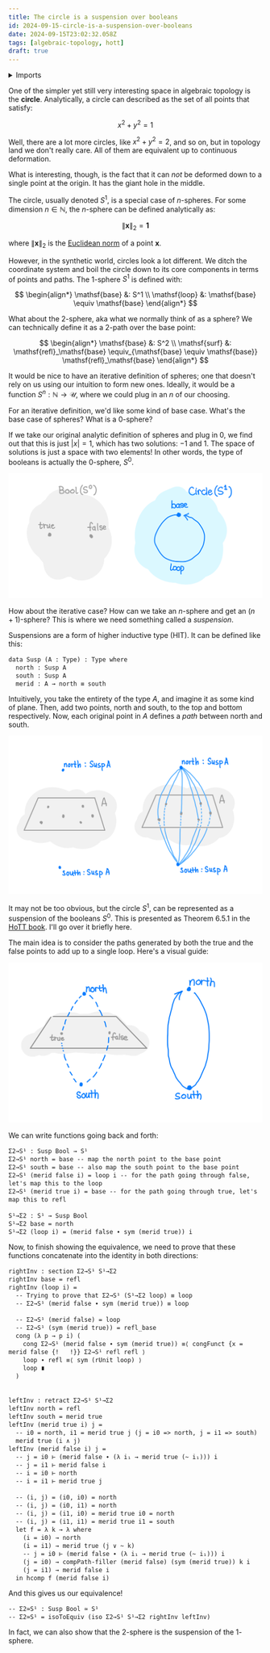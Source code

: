 ```yaml
---
title: The circle is a suspension over booleans
id: 2024-09-15-circle-is-a-suspension-over-booleans
date: 2024-09-15T23:02:32.058Z
tags: [algebraic-topology, hott]
draft: true
---
```


<details>
<summary>Imports</summary>

```
{-# OPTIONS --cubical --allow-unsolved-metas #-}
module 2024-09-15-circle-is-a-suspension-over-booleans.index where
open import Cubical.Core.Primitives
open import Cubical.Foundations.Prelude
open import Cubical.Foundations.GroupoidLaws
open import Cubical.Foundations.Isomorphism
open import Cubical.HITs.S1.Base
open import Data.Bool.Base hiding (_∧_; _∨_)
open import Data.Nat.Base
```

</details>

One of the simpler yet still very interesting space in algebraic topology is the **circle**.
Analytically, a circle can described as the set of all points that satisfy:

$$
x^2 + y^2 = 1
$$

Well, there are a lot more circles, like $x^2 + y^2 = 2$, and so on, but in topology land we don't really care.
All of them are equivalent up to continuous deformation.

What is interesting, though, is the fact that it can _not_ be deformed down to a single point at the origin.
It has the giant hole in the middle.

The circle, usually denoted $S^1$, is a special case of $n$-spheres.
For some dimension $n \in \mathbb{N}$, the $n$-sphere can be defined analytically as:

$$
\lVert \bm{x} \rVert_2 = \bm{1}
$$

where $\lVert \bm{x} \rVert_2$ is the [Euclidean norm][1] of a point $\bm{x}$.

[1]: https://en.wikipedia.org/wiki/Norm_(mathematics)

However, in the synthetic world, circles look a lot different.
We ditch the coordinate system and boil the circle down to its core components in terms of points and paths.
The 1-sphere $S^1$ is defined with:

$$
\begin{align*}
  \mathsf{base} &: S^1 \\
  \mathsf{loop} &: \mathsf{base} \equiv \mathsf{base}
\end{align*}
$$

What about the 2-sphere, aka what we normally think of as a sphere?
We can technically define it as a 2-path over the base point:

$$
\begin{align*}
  \mathsf{base} &: S^2 \\
  \mathsf{surf} &: \mathsf{refl}_\mathsf{base} \equiv_{\mathsf{base} \equiv \mathsf{base}} \mathsf{refl}_\mathsf{base}
\end{align*}
$$

It would be nice to have an iterative definition of spheres; one that doesn't rely on us using our intuition to form new ones.
Ideally, it would be a function $S^n : \mathbb{N} \rightarrow \mathcal{U}$, where we could plug in an $n$ of our choosing.

For an iterative definition, we'd like some kind of base case.
What's the base case of spheres?
What is a $0$-sphere?

If we take our original analytic definition of spheres and plug in $0$, we find out that this is just $| x | = 1$, which has two solutions: $-1$ and $1$.
The space of solutions is just a space with two elements!
In other words, the type of booleans is actually the $0$-sphere, $S^0$.

![](./1.png)

How about the iterative case? How can we take an $n$-sphere and get an $(n+1)$-sphere?
This is where we need something called a _suspension_.

Suspensions are a form of higher inductive type (HIT). It can be defined like this:

```
data Susp (A : Type) : Type where
  north : Susp A
  south : Susp A
  merid : A → north ≡ south
```

Intuitively, you take the entirety of the type $A$, and imagine it as some kind of plane.
Then, add two points, $\mathsf{north}$ and $\mathsf{south}$, to the top and bottom respectively.
Now, each original point in $A$ defines a _path_ between $\mathsf{north}$ and $\mathsf{south}$.

![](./susp.png)

It may not be too obvious, but the circle $S^1$, can be represented as a suspension of the booleans $S^0$.
This is presented as Theorem 6.5.1 in the [HoTT book]. I'll go over it briefly here.

[hott book]: https://homotopytypetheory.org/book/

The main idea is to consider the paths generated by both the $\mathsf{true}$ and the $\mathsf{false}$ points to add up to a single $\mathsf{loop}$.
Here's a visual guide:

![](./boolsusp.png)

We can write functions going back and forth:

```
Σ2→S¹ : Susp Bool → S¹
Σ2→S¹ north = base -- map the north point to the base point
Σ2→S¹ south = base -- also map the south point to the base point
Σ2→S¹ (merid false i) = loop i -- for the path going through false, let's map this to the loop
Σ2→S¹ (merid true i) = base -- for the path going through true, let's map this to refl

S¹→Σ2 : S¹ → Susp Bool
S¹→Σ2 base = north
S¹→Σ2 (loop i) = (merid false ∙ sym (merid true)) i
```

Now, to finish showing the equivalence, we need to prove that these functions concatenate into the identity in both directions:

```
rightInv : section Σ2→S¹ S¹→Σ2
rightInv base = refl
rightInv (loop i) =
  -- Trying to prove that Σ2→S¹ (S¹→Σ2 loop) ≡ loop
  -- Σ2→S¹ (merid false ∙ sym (merid true)) ≡ loop

  -- Σ2→S¹ (merid false) = loop
  -- Σ2→S¹ (sym (merid true)) = refl_base
  cong (λ p → p i) (
    cong Σ2→S¹ (merid false ∙ sym (merid true)) ≡⟨ congFunct {x = merid false {!   !}} Σ2→S¹ refl refl ⟩
    loop ∙ refl ≡⟨ sym (rUnit loop) ⟩
    loop ∎
  )


leftInv : retract Σ2→S¹ S¹→Σ2
leftInv north = refl
leftInv south = merid true
leftInv (merid true i) j =
  -- i0 = north, i1 = merid true j (j = i0 => north, j = i1 => south)
  merid true (i ∧ j)
leftInv (merid false i) j =
  -- j = i0 ⊢ (merid false ∙ (λ i₁ → merid true (~ i₁))) i
  -- j = i1 ⊢ merid false i
  -- i = i0 ⊢ north
  -- i = i1 ⊢ merid true j

  -- (i, j) = (i0, i0) = north
  -- (i, j) = (i0, i1) = north
  -- (i, j) = (i1, i0) = merid true i0 = north
  -- (i, j) = (i1, i1) = merid true i1 = south
  let f = λ k → λ where
    (i = i0) → north
    (i = i1) → merid true (j ∨ ~ k)
    -- j = i0 ⊢ (merid false ∙ (λ i₁ → merid true (~ i₁))) i
    (j = i0) → compPath-filler (merid false) (sym (merid true)) k i
    (j = i1) → merid false i
  in hcomp f (merid false i)
```

And this gives us our equivalence!

```
-- Σ2≃S¹ : Susp Bool ≃ S¹
-- Σ2≃S¹ = isoToEquiv (iso Σ2→S¹ S¹→Σ2 rightInv leftInv)
```

In fact, we can also show that the $2$-sphere is the suspension of the $1$-sphere.
